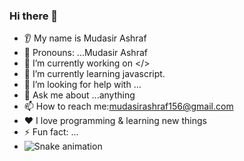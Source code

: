 
### Hi there 👋
* 👂 My name is Mudasir Ashraf
* 👩 Pronouns: ...Mudasir Ashraf
* 🔭 I’m currently working on </>
* 🌱 I’m currently learning javascript.
* 🤔 I’m looking for help with ...
* 💬 Ask me about ...anything
* 📫 How to reach me:mudasirashraf156@gmail.com
* ❤️ I love programming & learning new things
* ⚡ Fun fact: ...
* ![Snake animation](https://github.com/mudasirashraf156/mudasirashraf156/blob/output/github-contribution-grid-snake.svg)

<!---
mudasirashraf156/mudasirashraf156 is a ✨ special ✨ repository because its `README.md` (this file) appears on your GitHub profile.
You can click the Preview link to take a look at your changes.
--->
